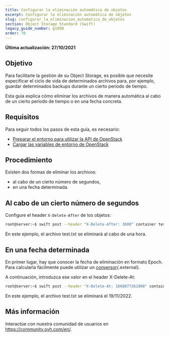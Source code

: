 ```yaml
---
title: Configurar la eliminación automática de objetos
excerpt: Configurar la eliminación automática de objetos
slug: configurar_la_eliminacion_automatica_de_objetos
section: Object Storage Standard (Swift)
legacy_guide_number: g1950
order: 70
---
```


**Última actualización: 27/10/2021**

## Objetivo

Para facilitarle la gestión de su Object Storage, es posible que necesite especificar el ciclo de vida de determinados archivos para, por ejemplo, guardar determinados backups durante un cierto período de tiempo.

Esta guía explica cómo eliminar los archivos de manera automática al cabo de un cierto período de tiempo o en una fecha concreta.

## Requisitos

Para seguir todos los pasos de esta guía, es necesario:

- [Preparar el entorno para utilizar la API de OpenStack](../../public-cloud/preparar_el_entorno_para_utilizar_la_api_de_openstack/)
- [Cargar las variables de entorno de OpenStack](../../public-cloud/cargar-las-variables-de-entorno-openstack/)

## Procedimiento

Existen dos formas de eliminar los archivos:

- al cabo de un cierto número de segundos,
- en una fecha determinada.

## Al cabo de un cierto número de segundos

Configure el header `X-Delete-After` de los objetos:

```bash
root@server:~$ swift post --header "X-Delete-After: 3600" container test.txt
```

En este ejemplo, el archivo test.txt se eliminará al cabo de una hora.

## En una fecha determinada

En primer lugar, hay que conocer la fecha de eliminación en formato Epoch. Para calcularla fácilmente puede utilizar un [conversor](http://espanol.epochconverter.com/){.external}.

A continuación, introduzca ese valor en el header X-Delete-At:

```bash
root@server:~$ swift post --header "X-Delete-At: 1668877261000" container test.txt
```

En este ejemplo, el archivo test.txt se eliminará el 19/11/2022.

## Más información
  
Interactúe con nuestra comunidad de usuarios en <https://community.ovh.com/en/>.
